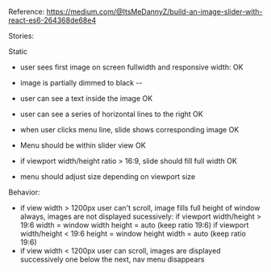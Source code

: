 Reference: https://medium.com/@ItsMeDannyZ/build-an-image-slider-with-react-es6-264368de68e4

Stories:

Static
- user sees first image on screen fullwidth and responsive width: OK
- image is partially dimmed to black --
- user can see a text inside the image OK
- user can see a series of horizontal lines to the right OK

- when user clicks menu line, slide shows corresponding image OK
- Menu should be within slider view OK

- if viewport width/height ratio > 16:9, slide should fill full width OK
- menu should adjust size depending on viewport size


Behavior:

- if view width > 1200px
    user can't scroll, image fills full height of window always, images are not displayed sucessively:
    if viewport width/height > 19:6
        width = window width
        height = auto (keep ratio 19:6)
    if viewport width/height < 19:6
        height = window height
        width = auto (keep ratio 19:6)
- if view width < 1200px
    user can scroll, images are displayed successively one below the next, nav menu disappears